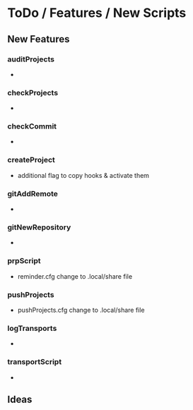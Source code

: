 # ToDo / Features / New Scripts

## New Features

### auditProjects

-

### checkProjects

-

### checkCommit

-

### createProject

- additional flag to copy hooks & activate them

### gitAddRemote

-

### gitNewRepository

-

### prpScript

- reminder.cfg change to .local/share file

### pushProjects

- pushProjects.cfg change to .local/share file

### logTransports

-

### transportScript

-

## Ideas
